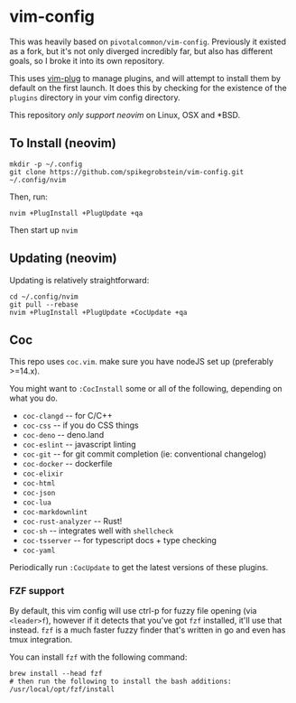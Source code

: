 # vim-config

This was heavily based on `pivotalcommon/vim-config`. Previously it existed as a fork, but it's not only
diverged incredibly far, but also has different goals, so I broke it into its own repository.

This uses [vim-plug](https://github.com/junegunn/vim-plug) to manage plugins, and will attempt to install them
by default on the first launch. It does this by checking for the existence of the `plugins` directory in your
vim config directory.

This repository *only support neovim* on Linux, OSX and \*BSD.

## To Install (neovim)

    mkdir -p ~/.config
    git clone https://github.com/spikegrobstein/vim-config.git ~/.config/nvim

Then, run:

    nvim +PlugInstall +PlugUpdate +qa

Then start up `nvim`

## Updating (neovim)

Updating is relatively straightforward:

    cd ~/.config/nvim
    git pull --rebase
    nvim +PlugInstall +PlugUpdate +CocUpdate +qa

## Coc

This repo uses `coc.vim`. make sure you have nodeJS set up (preferably >=14.x).

You might want to `:CocInstall` some or all of the following, depending on what you do.

 * `coc-clangd` -- for C/C++
 * `coc-css` -- if you do CSS things
 * `coc-deno` -- deno.land
 * `coc-eslint` -- javascript linting
 * `coc-git` -- for git commit completion (ie: conventional changelog)
 * `coc-docker` -- dockerfile
 * `coc-elixir`
 * `coc-html`
 * `coc-json`
 * `coc-lua`
 * `coc-markdownlint`
 * `coc-rust-analyzer` -- Rust!
 * `coc-sh` -- integrates well with `shellcheck`
 * `coc-tsserver` -- for typescript docs + type checking
 * `coc-yaml`

Periodically run `:CocUpdate` to get the latest versions of these plugins.

### FZF support

By default, this vim config will use ctrl-p for fuzzy file opening (via `<leader>f`), however if it detects
that you've got `fzf` installed, it'll use that instead. `fzf` is a much faster fuzzy finder that's written in
go and even has tmux integration.

You can install `fzf` with the following command:

    brew install --head fzf
    # then run the following to install the bash additions:
    /usr/local/opt/fzf/install

